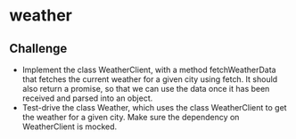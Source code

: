 # weather
## Challenge
 - Implement the class WeatherClient, with a method fetchWeatherData that fetches the current weather for a given city using fetch. It should also return a promise, so that we can use the data once it has been received and parsed into an object.
 - Test-drive the class Weather, which uses the class WeatherClient to get the weather for a given city. Make sure the dependency on WeatherClient is mocked.
